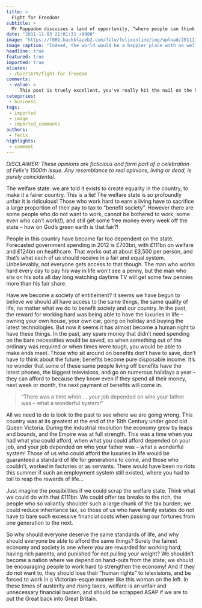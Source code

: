 ```yaml
---
title: >
  Fight for Freedom!
subtitle: >
  Mr Poppadom discusses a land of opportunity, “where people can think and act and worship any way they want”
date: "2011-11-03 21:01:31 +0000"
image: "https://f001.backblazeb2.com/file/felixonline/img/upload/201111032101-pk1811-welfare_state.jpg"
image_caption: "Indeed, the world would be a happier place with no welfare whatsoever: a jungle in which those who d"
headline: true
featured: true
imported: true
aliases:
 - /biz/1679/fight-for-freedom
comments:
 - value: >
     This post is truely excellent, you've really hit the nail on the head with your argument there. I just hope other readers have the wisdom to understand what your getting at.
categories:
 - business
tags:
 - imported
 - image
 - imported_comments
authors:
 - felix
highlights:
 - comment
---
```


_DISCLAIMER: These opinions are ficticious and form part of a celebration of Felix's 1500th issue. Any resemblance to real opinions, living or dead, is purely coincidental._

The welfare state: we are told it exists to create equality in the country, to make it a fairer country. This is a lie! The welfare state is so profoundly unfair it is ridiculous! Those who work hard to earn a living have to sacrifice a large proportion of their pay to tax to “benefit society”. However there are some people who do not want to work, cannot be bothered to work, some even who can’t work(!), and still get some free money every week off the state – how on God’s green earth is that fair?!

People in this country have become far too dependent on the state. Forecasted government spending in 2012 is £703bn, with £111bn on welfare and £124bn on healthcare. That works out at about £3,500 per person, and that’s what each of us should receive in a fair and equal system. Unbelievably, not everyone gets access to that though. The man who works hard every day to pay his way in life won’t see a penny, but the man who sits on his sofa all day long watching daytime TV will get some few pennies more than his fair share.

Have we become a society of entitlement? It seems we have begun to believe we should all have access to the same things, the same quality of life, no matter what we do to benefit society and our country. In the past, the reward for working hard was being able to have the luxuries in life – owning your own house, your own car, going on holiday and buying the latest technologies. But now it seems it has almost become a human right to have these things. In the past, any spare money that didn’t need spending on the bare necessities would be saved, so when something out of the ordinary was required or when times were tough, you would be able to make ends meet. Those who sit around on benefits don’t have to save, don’t have to think about the future; benefits become pure disposable income. It’s no wonder that some of these same people living off benefits have the latest phones, the biggest televisions, and go on numerous holidays a year – they can afford to because they know even if they spend all their money, next week or month, the next payment of benefits will come in.

> “There was a time when ... your job depended on who your father was – what a wonderful system!”

All we need to do is look to the past to see where we are going wrong. This country was at its greatest at the end of the 19th Century under good old Queen Victoria. During the industrial revolution the economy grew by leaps and bounds, and the Empire was at full strength. This was a time when you had what you could afford, when what you could afford depended on your job, and your job depended on who your father was – what a wonderful system! Those of us who could afford the luxuries in life would be guaranteed a standard of life for generations to come, and those who couldn’t, worked in factories or as servants. There would have been no riots this summer if such an employment system still existed, where you had to toil to reap the rewards of life...

Just imagine the possibilities if we could scrap the welfare state. Think what we could do with that £111bn. We could offer tax breaks to the rich, the people who so valiantly shoulder such a large chunk of the tax burden; we could reduce inheritance tax, so those of us who have family estates do not have to bare such excessive financial costs when passing our fortunes from one generation to the next.

So why should everyone deserve the same standards of life, and why should everyone be able to afford the same things? Surely the fairest economy and society is one where you are rewarded for working hard, having rich parents, and punished for not pulling your weight? We shouldn’t become a nation where we depend on hand-outs from the state; we should be encouraging people to work hard to strengthen the economy! And if they do not want to, they should lose their “human rights” to televisions, and be forced to work in a Victorian-esque manner like this woman on the left. In these times of austerity and rising taxes, welfare is an unfair and unnecessary financial burden, and should be scrapped ASAP if we are to put the Great back into Great Britain.

